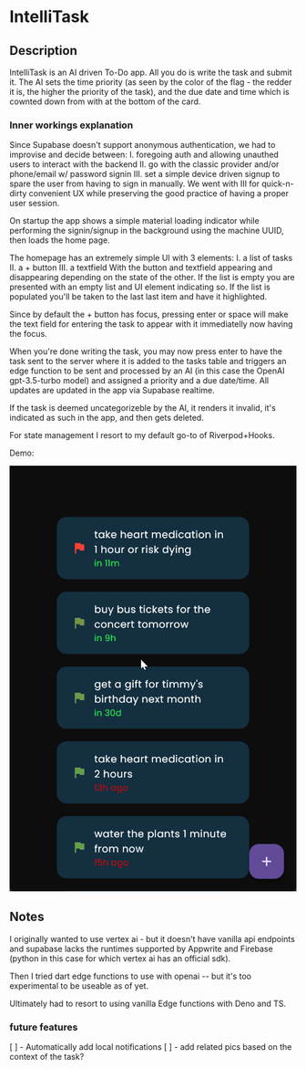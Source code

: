 # IntelliTask

## Description

IntelliTask is an AI driven To-Do app. All you do is write the task and submit it. The AI sets the time priority (as seen by the color of the flag - the redder it is, the higher the priority of the task), and the due date and time which is cownted down from with at the bottom of the card.

### Inner workings explanation
Since Supabase doesn't support anonymous authentication, we had to improvise and decide between:
   I. foregoing auth and allowing unauthed users to interact with the backend
   II. go with the classic provider and/or phone/email w/ password signin
   III. set a simple device driven signup to spare the user from having to sign in manually.
We went with III for quick-n-dirty convenient UX while preserving the good practice of having a proper user session.

On startup the app shows a simple material loading indicator while performing the signin/signup in the background using the machine UUID, then loads the home page.

The homepage has an extremely simple UI with 3 elements:
    I. a list of tasks
    II. a + button
    III. a textfield
With the button and textfield appearing and disappearing depending on the state of the other. If the list is empty you are presented with an empty list and UI element indicating so. If the list is populated you'll be taken to the last last item and have it highlighted. 

Since by default the + button has focus, pressing enter or space will make the text field for entering the task to appear with it immediatelly now having the focus.

When you're done writing the task, you may now press enter to have the task sent to the server where it is added to the tasks table and triggers an edge function to be sent and processed by an AI (in this case the OpenAI gpt-3.5-turbo model) and assigned a priority and a due date/time. All updates are updated in the app via Supabase realtime.

If the task is deemed uncategorizeble by the AI, it renders it invalid, it's indicated as such in the app, and then gets deleted.

For state management I resort to my default go-to of Riverpod+Hooks.

Demo:

![demo](.github/intellitask_demo.gif)

## Notes

I originally wanted to use vertex ai - but it doesn't have vanilla api endpoints and supabase lacks the runtimes supported by Appwrite and Firebase (python in this case for which vertex ai has an official sdk).

Then I tried dart edge functions to use with openai -- but it's too experimental to be useable as of yet.

Ultimately had to resort to using vanilla Edge functions with Deno and TS.

### future features
[ ] - Automatically add local notifications
[ ] -  add related pics based on the context of the task?